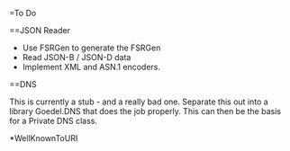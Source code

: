 ﻿=To Do


==JSON Reader

* Use FSRGen to generate the FSRGen
* Read JSON-B / JSON-D data
* Implement XML and ASN.1 encoders.

==DNS

This is currently a stub - and a really bad one. Separate this out
into a library Goedel.DNS that does the job properly. This can then be the 
basis for a Private DNS class.

*WellKnownToURI

